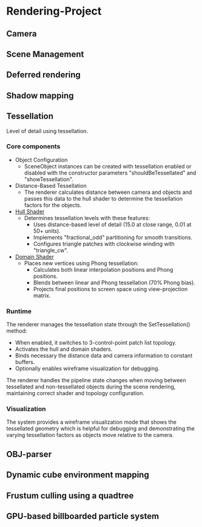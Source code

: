 # Rendering-Project

## Camera

## Scene Management

## Deferred rendering

## Shadow mapping

## Tessellation
Level of detail using tessellation.
### Core components
- Object Configuration
    - SceneObject instances can be created with tessellation enabled or disabled with the constructor parameters "shouldBeTessellated" and "showTessellation".
- Distance-Based Tessellation
    - The renderer calculates distance between camera and objects and passes this data to the hull shader to determine the tessellation factors for the objects.
- [Hull Shader](TessellationHS.hlsl)
    - Determines tessellation levels with these features:
        - Uses distance-based level of detail (15.0 at close range, 0.01 at 50+ units).
        - Implements "fractional_odd" partitioning for smooth transitions.
        - Configures triangle patches with clockwise winding with "triangle_cw".
- [Domain Shader](TessellationDS.hlsl)
    - Places new vertices using Phong tessellation:
        - Calculates both linear interpolation positions and Phong positions.
        - Blends between linear and Phong tessellation (70% Phong bias).
        - Projects final positions to screen space using view-projection matrix.

### Runtime
The renderer manages the tessellation state through the SetTessellation() method:
- When enabled, it switches to 3-control-point patch list topology.
- Activates the hull and domain shaders.
- Binds necessary the distance data and camera information to constant buffers.
- Optionally enables wireframe visualization for debugging.

The renderer handles the pipeline state changes when moving between tessellated and non-tessellated objects during the scene rendering, maintaining correct shader and topology configuration.

### Visualization
The system provides a wireframe visualization mode that shows the tessellated geometry which is helpful for debugging and demonstrating the varying tessellation factors as objects move relative to the camera.


## OBJ-parser

## Dynamic cube environment mapping

## Frustum culling using a quadtree

## GPU-based billboarded particle system